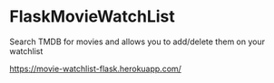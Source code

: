 # FlaskMovieWatchList
Search TMDB for movies and allows you to add/delete them on your watchlist

https://movie-watchlist-flask.herokuapp.com/
